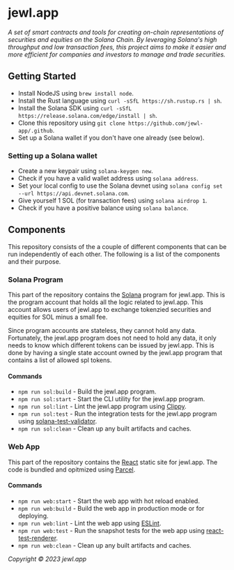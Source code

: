 # jewl.app

*A set of smart contracts and tools for creating on-chain representations of securities and equities on the Solana Chain. By leveraging Solana's high throughput and low transaction fees, this project aims to make it easier and more efficient for companies and investors to manage and trade securities.*

## Getting Started

* Install NodeJS using `brew install node`.
* Install the Rust language using `curl -sSfL https://sh.rustup.rs | sh`.
* Install the Solana SDK using `curl -sSfL https://release.solana.com/edge/install | sh`.
* Clone this repository using `git clone https://github.com/jewl-app/.github`.
* Set up a Solana wallet if you don't have one already (see below).

### Setting up a Solana wallet

* Create a new keypair  using `solana-keygen new`.
* Check if you have a valid wallet address using `solana address`.
* Set your local config to use the Solana devnet using `solana config set --url https://api.devnet.solana.com`.
* Give yourself 1 SOL (for transaction fees) using `solana airdrop 1`.
* Check if you have a positive balance using `solana balance`.

## Components

This repository consists of the a couple of different components that can be run independently of each other. The following is a list of the components and their purpose.

### Solana Program

This part of the repository contains the [Solana](https://solana.com) program for jewl.app. This is the program account that holds all the logic related to jewl.app. This account allows users of jewl.app to exchange tokenzied securities and equities for SOL minus a small fee.

Since program accounts are stateless, they cannot hold any data. Fortunately, the jewl.app program does not need to hold any data, it only needs to know which different tokens can be issued by jewl.app. This is done by having a single state account owned by the jewl.app program that contains a list of allowed spl tokens.

#### Commands

* `npm run sol:build` - Build the jewl.app program.
* `npm run sol:start` - Start the CLI utility for the jewl.app program.
* `npm run sol:lint` - Lint the jewl.app program using [Clippy](https://github.com/rust-lang/rust-clippy).
* `npm run sol:test` - Run the integration tests for the jewl.app program using [solana-test-validator](https://docs.solana.com/developing/test-validator).
* `npm run sol:clean` - Clean up any built artifacts and caches.


### Web App

This part of the repository contains the [React](https://reactjs.org) static site for jewl.app. The code is bundled and opitmized using [Parcel](https://parceljs.org).

#### Commands

* `npm run web:start` - Start the web app with hot reload enabled.
* `npm run web:build` - Build the web app in production mode or for deploying.
* `npm run web:lint` - Lint the web app using [ESLint](https://eslint.org).
* `npm run web:test` - Run the snapshot tests for the web app using [react-test-renderer](https://legacy.reactjs.org/docs/test-renderer.html).
* `npm run web:clean` - Clean up any built artifacts and caches.

*Copyright © 2023 jewl.app*

